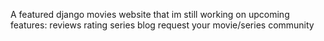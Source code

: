 A featured django movies website that im still working on
upcoming features:
reviews
rating
series
blog
request your movie/series
community
